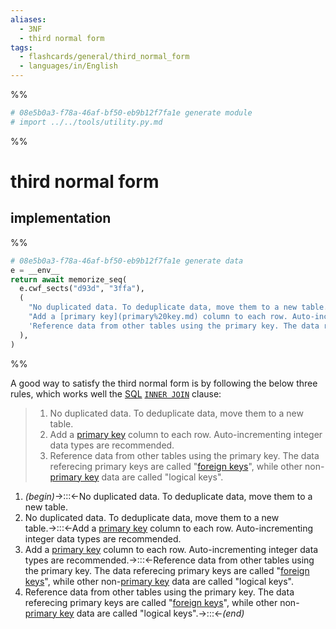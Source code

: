 ```yaml
---
aliases:
  - 3NF
  - third normal form
tags:
  - flashcards/general/third_normal_form
  - languages/in/English
---
```


%%
```Python
# 08e5b0a3-f78a-46af-bf50-eb9b12f7fa1e generate module
# import ../../tools/utility.py.md
```
%%

# third normal form

## implementation

%%
```Python
# 08e5b0a3-f78a-46af-bf50-eb9b12f7fa1e generate data
e = __env__
return await memorize_seq(
  e.cwf_sects("d93d", "3ffa"),
  (
    "No duplicated data. To deduplicate data, move them to a new table.",
    "Add a [primary key](primary%20key.md) column to each row. Auto-incrementing integer data types are recommended.",
    'Reference data from other tables using the primary key. The data referecing primary keys are called "[foreign keys](foreign%20key.md)", while other non-[primary key](primary%20key.md) data are called "logical keys".',
  ),
)
```
%%

A good way to satisfy the third normal form is by following the below three rules, which works well the [SQL](SQL.md) [`INNER JOIN`](join%20(SQL).md#inner%20join) clause:

<!--08e5b0a3-f78a-46af-bf50-eb9b12f7fa1e generate section="d93d"--><!-- The following content is generated at 2023-09-11T22:15:48.171895+08:00. Any edits will be overridden! -->

> 1. No duplicated data. To deduplicate data, move them to a new table.
> 2. Add a [primary key](primary%20key.md) column to each row. Auto-incrementing integer data types are recommended.
> 3. Reference data from other tables using the primary key. The data referecing primary keys are called "[foreign keys](foreign%20key.md)", while other non-[primary key](primary%20key.md) data are called "logical keys".

<!--/08e5b0a3-f78a-46af-bf50-eb9b12f7fa1e-->

<!--08e5b0a3-f78a-46af-bf50-eb9b12f7fa1e generate section="3ffa"--><!-- The following content is generated at 2023-09-11T22:15:48.183823+08:00. Any edits will be overridden! -->

1. _(begin)_→:::←No duplicated data. To deduplicate data, move them to a new table. <!--SR:!2024-02-06,95,310!2024-01-10,88,310-->
2. No duplicated data. To deduplicate data, move them to a new table.→:::←Add a [primary key](primary%20key.md) column to each row. Auto-incrementing integer data types are recommended. <!--SR:!2024-01-05,84,310!2024-02-07,96,310-->
3. Add a [primary key](primary%20key.md) column to each row. Auto-incrementing integer data types are recommended.→:::←Reference data from other tables using the primary key. The data referecing primary keys are called "[foreign keys](foreign%20key.md)", while other non-[primary key](primary%20key.md) data are called "logical keys". <!--SR:!2024-07-14,205,290!2024-02-03,92,310-->
4. Reference data from other tables using the primary key. The data referecing primary keys are called "[foreign keys](foreign%20key.md)", while other non-[primary key](primary%20key.md) data are called "logical keys".→:::←_(end)_ <!--SR:!2024-02-11,100,310!2024-03-18,115,270-->

<!--/08e5b0a3-f78a-46af-bf50-eb9b12f7fa1e-->
